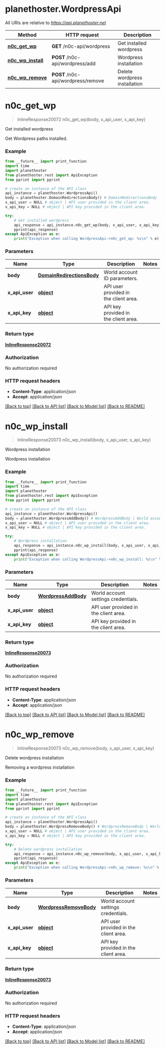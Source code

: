 # planethoster.WordpressApi

All URIs are relative to *https://api.planethoster.net*

Method | HTTP request | Description
------------- | ------------- | -------------
[**n0c_get_wp**](WordpressApi.md#n0c_get_wp) | **GET** /n0c-api/wordpress | Get installed wordpress
[**n0c_wp_install**](WordpressApi.md#n0c_wp_install) | **POST** /n0c-api/wordpress/add | Wordpress installation
[**n0c_wp_remove**](WordpressApi.md#n0c_wp_remove) | **POST** /n0c-api/wordpress/remove | Delete wordpress installation

# **n0c_get_wp**
> InlineResponse20072 n0c_get_wp(body, x_api_user, x_api_key)

Get installed wordpress

Get Wordpress paths installed.

### Example
```python
from __future__ import print_function
import time
import planethoster
from planethoster.rest import ApiException
from pprint import pprint

# create an instance of the API class
api_instance = planethoster.WordpressApi()
body = planethoster.DomainRedirectionsBody() # DomainRedirectionsBody | World account ID parameters.
x_api_user = NULL # object | API user provided in the client area.
x_api_key = NULL # object | API key provided in the client area.

try:
    # Get installed wordpress
    api_response = api_instance.n0c_get_wp(body, x_api_user, x_api_key)
    pprint(api_response)
except ApiException as e:
    print("Exception when calling WordpressApi->n0c_get_wp: %s\n" % e)
```

### Parameters

Name | Type | Description  | Notes
------------- | ------------- | ------------- | -------------
 **body** | [**DomainRedirectionsBody**](DomainRedirectionsBody.md)| World account ID parameters. | 
 **x_api_user** | [**object**](.md)| API user provided in the client area. | 
 **x_api_key** | [**object**](.md)| API key provided in the client area. | 

### Return type

[**InlineResponse20072**](InlineResponse20072.md)

### Authorization

No authorization required

### HTTP request headers

 - **Content-Type**: application/json
 - **Accept**: application/json

[[Back to top]](#) [[Back to API list]](../README.md#documentation-for-api-endpoints) [[Back to Model list]](../README.md#documentation-for-models) [[Back to README]](../README.md)

# **n0c_wp_install**
> InlineResponse20073 n0c_wp_install(body, x_api_user, x_api_key)

Wordpress installation

Wordpress installation

### Example
```python
from __future__ import print_function
import time
import planethoster
from planethoster.rest import ApiException
from pprint import pprint

# create an instance of the API class
api_instance = planethoster.WordpressApi()
body = planethoster.WordpressAddBody() # WordpressAddBody | World account settings credentials.
x_api_user = NULL # object | API user provided in the client area.
x_api_key = NULL # object | API key provided in the client area.

try:
    # Wordpress installation
    api_response = api_instance.n0c_wp_install(body, x_api_user, x_api_key)
    pprint(api_response)
except ApiException as e:
    print("Exception when calling WordpressApi->n0c_wp_install: %s\n" % e)
```

### Parameters

Name | Type | Description  | Notes
------------- | ------------- | ------------- | -------------
 **body** | [**WordpressAddBody**](WordpressAddBody.md)| World account settings credentials. | 
 **x_api_user** | [**object**](.md)| API user provided in the client area. | 
 **x_api_key** | [**object**](.md)| API key provided in the client area. | 

### Return type

[**InlineResponse20073**](InlineResponse20073.md)

### Authorization

No authorization required

### HTTP request headers

 - **Content-Type**: application/json
 - **Accept**: application/json

[[Back to top]](#) [[Back to API list]](../README.md#documentation-for-api-endpoints) [[Back to Model list]](../README.md#documentation-for-models) [[Back to README]](../README.md)

# **n0c_wp_remove**
> InlineResponse20073 n0c_wp_remove(body, x_api_user, x_api_key)

Delete wordpress installation

Removing a wordpress installation

### Example
```python
from __future__ import print_function
import time
import planethoster
from planethoster.rest import ApiException
from pprint import pprint

# create an instance of the API class
api_instance = planethoster.WordpressApi()
body = planethoster.WordpressRemoveBody() # WordpressRemoveBody | World account settings credentials.
x_api_user = NULL # object | API user provided in the client area.
x_api_key = NULL # object | API key provided in the client area.

try:
    # Delete wordpress installation
    api_response = api_instance.n0c_wp_remove(body, x_api_user, x_api_key)
    pprint(api_response)
except ApiException as e:
    print("Exception when calling WordpressApi->n0c_wp_remove: %s\n" % e)
```

### Parameters

Name | Type | Description  | Notes
------------- | ------------- | ------------- | -------------
 **body** | [**WordpressRemoveBody**](WordpressRemoveBody.md)| World account settings credentials. | 
 **x_api_user** | [**object**](.md)| API user provided in the client area. | 
 **x_api_key** | [**object**](.md)| API key provided in the client area. | 

### Return type

[**InlineResponse20073**](InlineResponse20073.md)

### Authorization

No authorization required

### HTTP request headers

 - **Content-Type**: application/json
 - **Accept**: application/json

[[Back to top]](#) [[Back to API list]](../README.md#documentation-for-api-endpoints) [[Back to Model list]](../README.md#documentation-for-models) [[Back to README]](../README.md)

